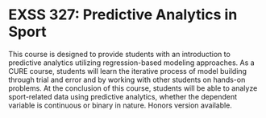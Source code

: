 # EXSS 327: Predictive Analytics in Sport

This course is designed to provide students with an introduction to predictive analytics utilizing regression-based modeling approaches. As a CURE course, students will learn the iterative process of model building through trial and error and by working with other students on hands-on problems. At the conclusion of this course, students will be able to analyze sport-related data using predictive analytics, whether the dependent variable is continuous or binary in nature. Honors version available.